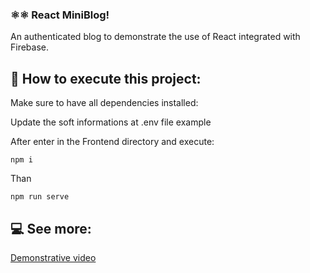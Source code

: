 ### ⚛️⚛️ React MiniBlog!
An authenticated blog to demonstrate the use of React integrated with Firebase.


## 🚀 How to execute this project:

Make sure to have all dependencies installed:

Update the soft informations at .env file example

After enter in the Frontend directory and execute: 
```
npm i
```
Than
```
npm run serve
```

## 💻 See more:
[Demonstrative video](https://www.linkedin.com/feed/update/urn:li:ugcPost:7033764762299547648/)

